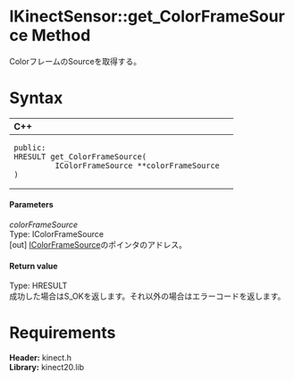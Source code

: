 IKinectSensor::get\_ColorFrameSource Method  
===========================================  

ColorフレームのSourceを取得する。 <span id="syntaxSection"></span>

Syntax  
======  

<table>
<colgroup>
<col width="100%" />
</colgroup>
<thead>
<tr class="header">
<th align="left">C++</th>
</tr>
</thead>
<tbody>
<tr class="odd">
<td align="left"><pre><code>public:  
HRESULT get_ColorFrameSource(  
         IColorFrameSource **colorFrameSource  
)</code></pre></td>
</tr>
</tbody>
</table>

<span id="ID4EG"></span>
#### Parameters  

*colorFrameSource*    
Type: IColorFrameSource  
[out] [IColorFrameSource](../../IColorFrameSource_Interface.md)のポインタのアドレス。  

<span id="ID4EP"></span>
#### Return value  

Type: HRESULT  
成功した場合はS\_OKを返します。それ以外の場合はエラーコードを返します。  

<span id="requirements"></span>

Requirements  
============  

**Header:** kinect.h  
**Library:** kinect20.lib  



<!--Please do not edit the data in the comment block below.-->
<!--
TOCTitle : get_ColorFrameSource Method
RLTitle : IKinectSensor::get_ColorFrameSource Method
KeywordK : get_ColorFrameSource method
KeywordK : IKinectSensor::get_ColorFrameSource method
KeywordF : IKinectSensor::get_ColorFrameSource
KeywordF : get_ColorFrameSource
KeywordF : Microsoft.Kinect.kinect.IKinectSensor.get_ColorFrameSource(IColorFrameSource@)
KeywordA : M:Microsoft.Kinect.kinect.IKinectSensor.get_ColorFrameSource(IColorFrameSource@)
AssetID : M:Microsoft.Kinect.kinect.IKinectSensor.get_ColorFrameSource(IColorFrameSource@)
Locale : en-us
CommunityContent : 1
APIType : Managed
APILocation : 
APIName : Microsoft.Kinect.kinect.IKinectSensor::get_ColorFrameSource
TargetOS : Windows
TopicType : kbSyntax
DevLang : C++
DocSet : K4Wv2
ProjType : K4Wv2Proj
Technology : Kinect for Windows
Product : Kinect for Windows SDK v2
productversion : 20
-->
